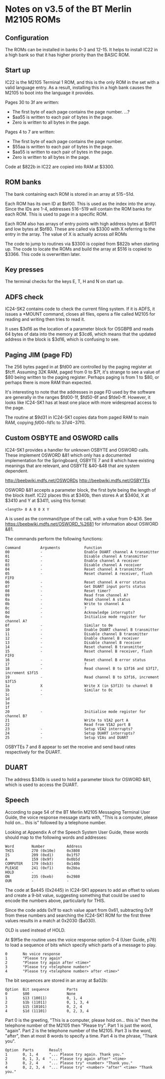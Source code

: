 # Notes on v3.5 of the BT Merlin M2105 ROMs

## Configuration

The ROMs can be installed in banks 0-3 and 12-15. It helps to install IC22 in a
high bank so that it has higher priority than the BASIC ROM.

## Start up

IC22 is the M2105 Terminal 1 ROM, and this is the only ROM in the set with a
valid language entry. As a result, installing this in a high bank causes the
M2105 to boot into the language it provides.

Pages 30 to 3f are written:

 * The first byte of each page contains the page number.
...?
 * $aa55 is written to each pair of bytes in the page.
 * Zero is written to all bytes in the page.

Pages 4 to 7 are written:

 * The first byte of each page contains the page number.
 * $55aa is written to each pair of bytes in the page.
 * $aa55 is written to each pair of bytes in the page.
 * Zero is written to all bytes in the page.

Code at $822b in IC22 are copied into RAM at $3300.

## ROM banks

The bank containing each ROM is stored in an array at $515-$51d.

Each ROM has its own ID at $bf00. This is used as the index into the array.
Since the IDs are 1-4, addresses $516-$519 will contain the ROM banks for each
ROM. This is used to page in a specific ROM.

Each ROM also has arrays of entry points with high address bytes at $bf01 and
low bytes at $bf80. These are called via $3300 with X referring to the entry
in the array. The value of X is actually across *all* ROMs

The code to jump to routines via $3300 is copied from $822b when starting up.
The code to locate the ROMs and build the array at $516 is copied to $3366.
This code is overwritten later.

## Key presses

The terminal checks for the keys E, T, H and N on start up.

## ADFS check

IC24-SK2 contains code to check the current filing system. If it is ADFS, it
issues a *MOUNT command, closes all files, opens a file called M2105 for
reading and writing then tries to read it.

It uses $3d16 as the location of a parameter block for OSGBPB and reads 64
bytes of data into the memory at $3cd6, which means that the updated address in 
the block is $3d16, which is confusing to see.

## Paging JIM (page FD)

The 256 bytes paged in at $fd00 are controlled by the paging register at $fcff.
Assuming 32K RAM, paged from 0 to $7f, it's strange to see a value of $80 being
written to the paging register. Perhaps paging is from 1 to $80, or perhaps
there is more RAM than expected.

It's interesting to note that the addresses in page FD used by the software are
generally in the ranges $fd00-1f, $fd50-6f and $fde0-ff. However, it looks like
IC24-SK1 has at least one place with more widespread access to the page.

The routine at $9d31 in IC24-SK1 copies data from paged RAM to main RAM,
copying $fd00-$fd1c to $37d4-$37f0.

## Custom OSBYTE and OSWORD calls

IC24-SK1 provides a handler for unknown OSBYTE and OSWORD calls. These
implement OSWORD &81 which only has a documented implementation for the
Springboard, OSBYTE 7 and 8 which have existing meanings that are relevant,
and OSBYTE &40-&48 that are system dependent.

http://beebwiki.mdfs.net/OSWORDs
http://beebwiki.mdfs.net/OSBYTEs

OSWORD &81 accepts a parameter block, the first byte being the length of the
block itself. IC22 places this at $340b, then stores A at $340d, X at $3410 and
Y at $3411, using this format:

    <length> 0 A 0 0 X Y

A is used as the command/type of the call, with a value from 0-&36.
See https://beebwiki.mdfs.net/OSWORD_%2681 for information about OSWORD &81.

The commands perform the following functions:

    Command         Arguments           Function
    00              -                   Enable DUART channel A transmitter
    01              -                   Disable channel A transmitter
    02              -                   Enable channel A receiver
    03              -                   Disable channel A receiver
    04              -                   Reset channel A transmitter
    05              -                   Reset channel A receiver, flush FIFO
    06              -                   Reset channel A error status
    07              -                   Get DUART input ports status
    08              -                   Reset timer?
    09              -                   Read from channel A?
    0a              -                   Read channel A status
    0b              -                   Write to channel A
    0c              -                   ?
    0d              -                   Acknowledge interrupts?
    0e              -                   Initialise mode register for channel A?
    0f              -                   Similar to 0e
    10              -                   Enable DUART channel B transmitter
    11              -                   Disable channel B transmitter
    12              -                   Enable channel B receiver
    13              -                   Disable channel B receiver
    14              -                   Reset channel B transmitter
    15              -                   Reset channel B receiver, flush FIFO
    16              -                   Reset channel B error status
    17              -                   ?
    18              -                   Read channel B to $3f16 and $3f17, increment $3f15
    19              -                   Read channel B to $3f16, increment $3f15
    1a              X                   Write X (in $3f13) to channel B
    1b              -                   Similar to 0c
    1c              -                   
    1d
    1e
    1f
    20              -                   Initialise mode register for channel B?
    21                                  Write to VIA2 port A
    22                                  Read from VIA2 port B
    23              -                   Setup VIA2 interrupts?
    24              -                   Setup DUART interrupts?
    25              -                   Setup VIAs and DUART

OSBYTEs 7 and 8 appear to set the receive and send baud rates respectively for
the DUART.

## DUART

The address $340b is used to hold a parameter block for OSWORD &81, which is
used to access the DUART.

## Speech

According to page 54 of the BT Merlin M2105 Messaging Terminal User Guide, the
voice response message starts with, "This is a computer, please hold on... this
is" followed by a telephone number.

Looking at Appendix A of the Speech System User Guide, these words should map
to the following words and addresses:

    Word        Number          Address
    THIS        270 (0x10e)     0x3808
    IS          209 (0xd1)      0x1f57
    A           159 (0x9f)      0x0b5d
    COMPUTER    179 (0xb3)      0x140b
    PLEASE      241 (0xf1)      0x2bba
    HOLD        -               -
    ON          235 (0xeb)      0x2980
    OUR         -               -

The code at $a445 (0x2445) in IC24-SK1 appears to add an offset to values and
create a 9-bit value, suggesting something that could be used to encode the
numbers above, particularly for THIS.

Since the code adds 0x1f to each value apart from 0x61, subtracting 0x1f from
these numbers and searching the IC24-SK1 ROM for the first three values results
in a match at 0x2030 ($a030).

OLD is used instead of HOLD.

At $9f5e the routine uses the voice response option 0-4 (User Guide, p78) to
load a sequence of bits which specify which parts of a message to play.

    0       No voice response
    1       "Please try again"
    2       "Please try again after <time>"
    3       "Please try <telephone number>"
    4       "Please try <telephone number> after <time>"

The bit sequences are stored in an array at $a02b:

    Option  Bit sequence        Parts
    0       $00                 None
    1       $13 (10011)         0, 1, 4
    2       $1b (11011)         0, 1, 3, 4
    3       $15 (10101)         0, 2, 4
    4       $1d (11101)         0, 2, 3, 4

Part 0 is the greeting, "This is a computer, please hold on... this is" then
the telephone number of the M2105 then "Please try".
Part 1 is just the word, "again".
Part 2 is the telephone number of the M2105.
Part 3 is the word, "after", then at most 8 words to specify a time.
Part 4 is the phrase, "Thank you".

    Option  Parts       Result
    1       0, 1, 4     "... Please try again. Thank you."
    2       0, 1, 3, 4  "... Please try again after" <time>
    3       0, 2, 4     "... Please try" <number> "Thank you."
    4       0, 2, 3, 4  "... Please try" <number> "after" <time> "Thank you."
